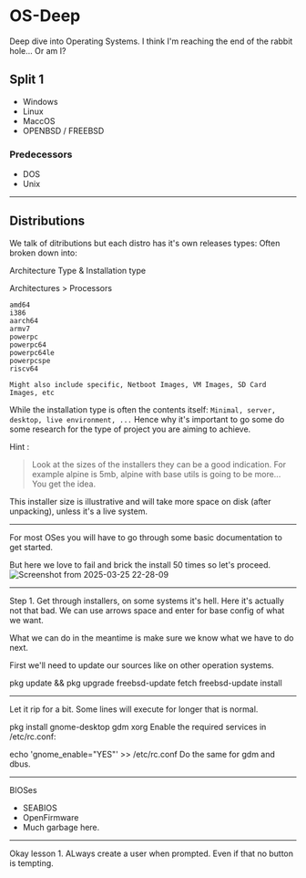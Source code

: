 # OS-Deep
Deep dive into Operating Systems. I think I'm reaching the end of the rabbit hole... Or am I?

## Split 1

- Windows 
- Linux
- MaccOS
- OPENBSD / FREEBSD

### Predecessors

- DOS
- Unix

----- 

## Distributions

We talk of ditributions but each distro has it's own releases types:
Often broken down into: 

Architecture Type & Installation type

Architectures > Processors
```
amd64
i386
aarch64
armv7
powerpc
powerpc64
powerpc64le
powerpcspe
riscv64

Might also include specific, Netboot Images, VM Images, SD Card Images, etc
``` 

While the installation type is often the contents itself: `Minimal, server, desktop, live environment, ...` 
Hence why it's important to go some do some research for the type of project you are aiming to achieve. 


Hint :
> Look at the sizes of the installers they can be a good indication.
> For example alpine is 5mb, alpine with base utils is going to be more... You get the idea.

This installer size is illustrative and will take more space on disk (after unpacking), unless it's a live system.

-----

For most OSes you will have to go through some basic documentation to get started.

But here we love to fail and brick the install 50 times so let's proceed. 
![Screenshot from 2025-03-25 22-28-09](https://github.com/user-attachments/assets/93d93e2e-1da1-41f0-b1df-99695db8b9e1)

--- 

Step 1. Get through installers, on some systems it's hell. Here it's actually not that bad. 
We can use arrows space and enter for base config of what we want. 

What we can do in the meantime is make sure we know what we have to do next. 

First we'll need to update our sources like on other operation systems.

pkg update && pkg upgrade
freebsd-update fetch 
freebsd-update install 

-----


Let it rip for a bit. Some lines will execute for longer that is normal. 

pkg install gnome-desktop gdm xorg
Enable the required services in /etc/rc.conf:

echo 'gnome_enable="YES"' >> /etc/rc.conf
Do the same for gdm and dbus.

-----

BIOSes 

- SEABIOS
- OpenFirmware
- Much garbage here.


-----

Okay lesson 1. ALways create a user when prompted. Even if that no button is tempting. 

